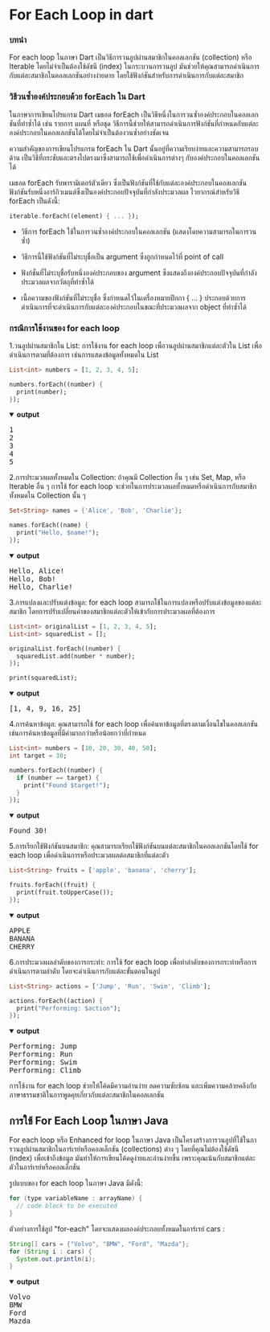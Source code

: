 # **For Each Loop in dart**

### **บทนำ**

For each loop ในภาษา Dart เป็นวิธีการวนลูปผ่านสมาชิกในคอลเลกชัน (collection) หรือ Iterable โดยไม่จำเป็นต้องใช้ดัชนี (index) ในกระบวนการวนลูป มันช่วยให้คุณสามารถดำเนินการกับแต่ละสมาชิกในคอลเลกชันอย่างง่ายดาย โดยใช้ฟังก์ชันสำหรับการดำเนินการกับแต่ละสมาชิก

### **วิธีวนซ้ำองค์ประกอบด้วย forEach ใน Dart**

ในภาษาการเขียนโปรแกรม Dart เมธอด forEach เป็นวิธีหนึ่งในการวนซ้ำองค์ประกอบในคอลเลกชันที่ทำซ้ำได้ เช่น รายการ แผนที่ หรือชุด วิธีการนี้ช่วยให้สามารถดำเนินการฟังก์ชันที่กำหนดกับแต่ละองค์ประกอบในคอลเลกชันได้โดยไม่จำเป็นต้องวนซ้ำอย่างชัดเจน

ความสำคัญของการเขียนโปรแกรม forEach ใน Dart นั้นอยู่ที่ความเรียบง่ายและความสามารถรอบด้าน เป็นวิธีที่กระชับและตรงไปตรงมาซึ่งสามารถใช้เพื่อดำเนินการต่างๆ กับองค์ประกอบในคอลเลกชันได้

เมธอด forEach รับพารามิเตอร์ตัวเดียว ซึ่งเป็นฟังก์ชันที่ใช้กับแต่ละองค์ประกอบในคอลเลกชัน ฟังก์ชันรับหนึ่งอาร์กิวเมนต์ซึ่งเป็นองค์ประกอบปัจจุบันที่กำลังประมวลผล ไวยากรณ์สำหรับวิธี forEach เป็นดังนี้:

 ```dart
 iterable.forEach((element) { ... });
```

 * วิธีการ forEach ใช้ในการวนซ้ำองค์ประกอบในคอลเลกชัน (แสดงโดยความสามารถในการวนซ้ำ)

 * วิธีการนี้ใช้ฟังก์ชันที่ไม่ระบุชื่อเป็น argument ซึ่งถูกกำหนดไว้ที่ point of call

 * ฟังก์ชั่นที่ไม่ระบุชื่อรับหนึ่งองค์ประกอบของ argument ซึ่งแสดงถึงองค์ประกอบปัจจุบันที่กำลังประมวลผลจากวัตถุที่ทำซ้ำได้

 * เนื้อความของฟังก์ชันที่ไม่ระบุชื่อ ซึ่งกำหนดไว้ในเครื่องหมายปีกกา { ... } ประกอบด้วยการดำเนินการที่จะดำเนินการกับแต่ละองค์ประกอบในขณะที่ประมวลผลจาก object ที่ทำซ้ำได้

### **กรณีการใช้งานของ for each loop**

1.วนลูปผ่านสมาชิกใน List: การใช้งาน for each loop เพื่อวนลูปผ่านสมาชิกแต่ละตัวใน List เพื่อดำเนินการตามที่ต้องการ เช่นการแสดงข้อมูลทั้งหมดใน List
```dart
List<int> numbers = [1, 2, 3, 4, 5];

numbers.forEach((number) {
  print(number);
});
```
<details open>
<summary><b>output</b></summary>
 <pre>
1
2
3
4
5</pre>
</details>

2.การประมวลผลทั้งหมดใน Collection: ถ้าคุณมี Collection อื่น ๆ เช่น Set, Map, หรือ Iterable อื่น ๆ การใช้ for each loop จะช่วยในการประมวลผลทั้งหมดหรือดำเนินการกับสมาชิกทั้งหมดใน Collection นั้น ๆ
```dart
Set<String> names = {'Alice', 'Bob', 'Charlie'};

names.forEach((name) {
  print("Hello, $name!");
});
```
<details open>
<summary><b>output</b></summary>
 <pre>
Hello, Alice!
Hello, Bob!
Hello, Charlie!
</pre>
</details>

3.การแปลงและปรับแต่งข้อมูล: for each loop สามารถใช้ในการแปลงหรือปรับแต่งข้อมูลของแต่ละสมาชิก โดยการปรับเปลี่ยนค่าของสมาชิกแต่ละตัวให้เข้ากับการประมวลผลที่ต้องการ
```dart
List<int> originalList = [1, 2, 3, 4, 5];
List<int> squaredList = [];

originalList.forEach((number) {
  squaredList.add(number * number);
});

print(squaredList);
```
<details open>
<summary><b>output</b></summary>
 <pre>
[1, 4, 9, 16, 25]
</pre>
</details>

4.การค้นหาข้อมูล: คุณสามารถใช้ for each loop เพื่อค้นหาข้อมูลที่ตรงตามเงื่อนไขในคอลเลกชัน เช่นการค้นหาข้อมูลที่มีค่ามากกว่าหรือน้อยกว่าที่กำหนด
```dart
List<int> numbers = [10, 20, 30, 40, 50];
int target = 30;

numbers.forEach((number) {
  if (number == target) {
    print("Found $target!");
  }
});
```
<details open>
<summary><b>output</b></summary>
 <pre>
Found 30!
</pre>
</details>

5.การเรียกใช้ฟังก์ชันบนสมาชิก: คุณสามารถเรียกใช้ฟังก์ชันบนแต่ละสมาชิกในคอลเลกชันโดยใช้ for each loop เพื่อดำเนินการหรือประมวลผลต่อสมาชิกที่แต่ละตัว
```dart
List<String> fruits = ['apple', 'banana', 'cherry'];

fruits.forEach((fruit) {
  print(fruit.toUpperCase());
});
```
<details open>
<summary><b>output</b></summary>
 <pre>
APPLE
BANANA
CHERRY
</pre>
</details>

6.การประมวลผลลำดับของการกระทำ: การใช้ for each loop เพื่อทำลำดับของการกระทำหรือการดำเนินการตามลำดับ โดยจะดำเนินการกับแต่ละขั้นตอนในลูป
```dart
List<String> actions = ['Jump', 'Run', 'Swim', 'Climb'];

actions.forEach((action) {
  print("Performing: $action");
});
```
<details open>
<summary><b>output</b></summary>
 <pre>
Performing: Jump
Performing: Run
Performing: Swim
Performing: Climb
</pre>
</details>

การใช้งาน for each loop ช่วยให้โค้ดมีความอ่านง่าย ลดความซับซ้อน และเพิ่มความคล้ายคลึงกับภาษาธรรมชาติในการพูดคุยเกี่ยวกับแต่ละสมาชิกในคอลเลกชัน

## **การใช้ For Each Loop ในภาษา Java** ##

For each loop หรือ Enhanced for loop ในภาษา Java เป็นโครงสร้างการวนลูปที่ใช้ในการวนลูปผ่านสมาชิกในอาร์เรย์หรือคอลเล็กชัน (collections) ต่าง ๆ โดยที่คุณไม่ต้องใช้ดัชนี (index) เพื่อเข้าถึงข้อมูล มันทำให้การเขียนโค้ดดูง่ายและอ่านง่ายขึ้น เพราะคุณเน้นกับสมาชิกแต่ละตัวในอาร์เรย์หรือคอลเล็กชัน

รูปแบบของ for each loop ในภาษา Java มีดังนี้:

```java
for (type variableName : arrayName) {
  // code block to be executed
}
```

ตัวอย่างการใช้ลูป "for-each" โดยจะแสดงผลองค์ประกอบทั้งหมดในอาร์เรย์ cars :

```java
String[] cars = {"Volvo", "BMW", "Ford", "Mazda"};
for (String i : cars) {
  System.out.println(i);
}
```

<details open>
<summary><b>output</b></summary>
 <pre>
Volvo
BMW
Ford
Mazda
</pre>
</details>
